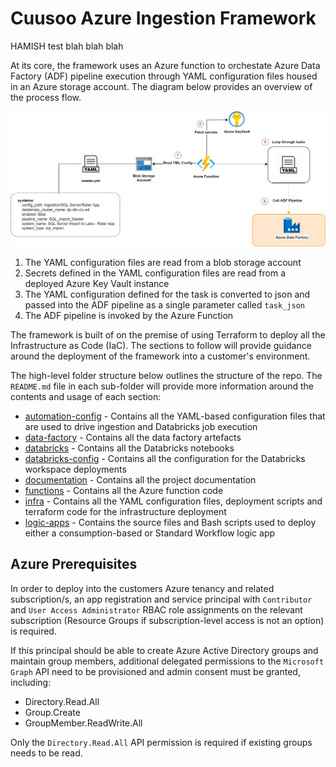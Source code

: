 # Cuusoo Azure Ingestion Framework

HAMISH test blah blah blah

At its core, the framework uses an Azure function to orchestate Azure Data Factory (ADF) pipeline execution through YAML configuration files housed in an Azure storage account. The diagram below provides an overview of the process flow.

![Master ingestion flow](/documentation/Ingestion-Master%20Ingestion.png)

1. The YAML configuration files are read from a blob storage account
2. Secrets defined in the YAML configuration files are read from a deployed Azure Key Vault instance
3. The YAML configuration defined for the task is converted to json and passed into the ADF pipeline as a single parameter called `task_json`
4. The ADF pipeline is invoked by the Azure Function

The framework is built of on the premise of using Terraform to deploy all the Infrastructure as Code (IaC). The sections to follow will provide guidance around the deployment of the framework into a customer's environment.

The high-level folder structure below outlines the structure of the repo. The `README.md` file in each sub-folder will provide more information around the contents and usage of each section:

- [automation-config](automation-config) - Contains all the YAML-based configuration files that are used to drive ingestion and Databricks job execution
- [data-factory](data-factory) - Contains all the data factory artefacts
- [databricks](databricks) - Contains all the Databricks notebooks
- [databricks-config](databricks-config) - Contains all the configuration for the Databricks workspace deployments
- [documentation](documentation) - Contains all the project documentation
- [functions](functions) - Contains all the Azure function code
- [infra](infra) - Contains all the YAML configuration files, deployment scripts and terraform code for the infrastructure deployment
- [logic-apps](logic-apps) - Contains the source files and Bash scripts used to deploy either a consumption-based or Standard Workflow logic app

## Azure Prerequisites
In order to deploy into the customers Azure tenancy and related subscription/s, an app registration and service principal with `Contributor` and `User Access Administrator` RBAC role assignments on the relevant subscription (Resource Groups if subscription-level access is not an option) is required. 

If this principal should be able to create Azure Active Directory groups and maintain group members, additional delegated permissions to the `Microsoft Graph` API need to be provisioned and admin consent must be granted, including:

- Directory.Read.All
- Group.Create
- GroupMember.ReadWrite.All

Only the `Directory.Read.All` API permission is required if existing groups needs to be read.